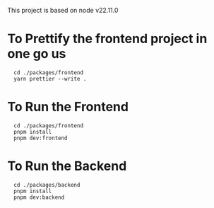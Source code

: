 This project is based on node v22.11.0

# To Prettify the frontend project in one go us
```
  cd ./packages/frontend
  yarn prettier --write .

```

# To Run the Frontend
```
  cd ./packages/frontend
  pnpm install
  pnpm dev:frontend
```

# To Run the Backend
```
  cd ./packages/backend
  pnpm install
  pnpm dev:backend
```